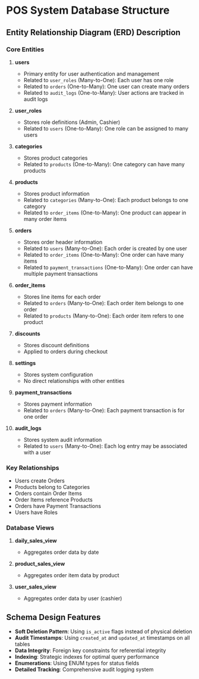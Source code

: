 # POS System Database Structure

## Entity Relationship Diagram (ERD) Description

### Core Entities

1. **users**
   - Primary entity for user authentication and management
   - Related to `user_roles` (Many-to-One): Each user has one role
   - Related to `orders` (One-to-Many): One user can create many orders
   - Related to `audit_logs` (One-to-Many): User actions are tracked in audit logs

2. **user_roles**
   - Stores role definitions (Admin, Cashier)
   - Related to `users` (One-to-Many): One role can be assigned to many users

3. **categories**
   - Stores product categories
   - Related to `products` (One-to-Many): One category can have many products

4. **products**
   - Stores product information
   - Related to `categories` (Many-to-One): Each product belongs to one category
   - Related to `order_items` (One-to-Many): One product can appear in many order items

5. **orders**
   - Stores order header information
   - Related to `users` (Many-to-One): Each order is created by one user
   - Related to `order_items` (One-to-Many): One order can have many items
   - Related to `payment_transactions` (One-to-Many): One order can have multiple payment transactions

6. **order_items**
   - Stores line items for each order
   - Related to `orders` (Many-to-One): Each order item belongs to one order
   - Related to `products` (Many-to-One): Each order item refers to one product

7. **discounts**
   - Stores discount definitions
   - Applied to orders during checkout

8. **settings**
   - Stores system configuration
   - No direct relationships with other entities

9. **payment_transactions**
   - Stores payment information
   - Related to `orders` (Many-to-One): Each payment transaction is for one order

10. **audit_logs**
    - Stores system audit information
    - Related to `users` (Many-to-One): Each log entry may be associated with a user

### Key Relationships

- Users create Orders
- Products belong to Categories
- Orders contain Order Items
- Order Items reference Products
- Orders have Payment Transactions
- Users have Roles

### Database Views

1. **daily_sales_view**
   - Aggregates order data by date

2. **product_sales_view**
   - Aggregates order item data by product

3. **user_sales_view**
   - Aggregates order data by user (cashier)

## Schema Design Features

- **Soft Deletion Pattern**: Using `is_active` flags instead of physical deletion
- **Audit Timestamps**: Using `created_at` and `updated_at` timestamps on all tables
- **Data Integrity**: Foreign key constraints for referential integrity
- **Indexing**: Strategic indexes for optimal query performance
- **Enumerations**: Using ENUM types for status fields
- **Detailed Tracking**: Comprehensive audit logging system 